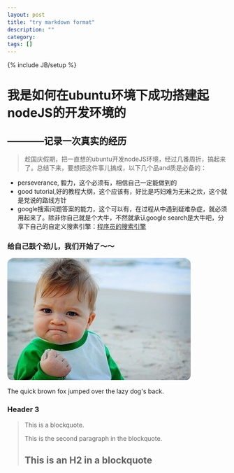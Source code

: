 ```yaml
---
layout: post
title: "try markdown format"
description: ""
category: 
tags: []
---
```

{% include JB/setup %}

我是如何在ubuntu环境下成功搭建起nodeJS的开发环境的
====================

————记录一次真实的经历
---------------------


> 趁国庆假期，把一直想的ubuntu开发nodeJS环境，经过几番周折，搞起来了。总结下来，要想把这件事儿搞成，以下几个品and质是必备的：
* perseverance, 毅力，这个必须有，相信自己一定能做到的
* good tutorial,好的教程大纲，这个应该有，好比是巧妇难为无米之炊，这个就是党说的路线方针
* google搜索问题答案的能力，这个可以有，在过程从中遇到疑难杂症，就必须用起来了。除非你自己就是个大牛，不然就承认google search是大牛吧，分享下自己的自定义搜素引擎：[程序员的搜索引擎](http://www.google.com/cse/home?cx=002790953844144537878:-gyir-sbtlq&hl=zh-CN)


### 给自己鼓个劲儿，我们开始了～～
![comeon][id]

[id]: /img/comeon.jpg "come on, kid"

The quick brown fox jumped over the lazy
dog's back.
### Header 3

> This is a blockquote.
> 
> This is the second paragraph in the blockquote.
>
> ## This is an H2 in a blockquote
